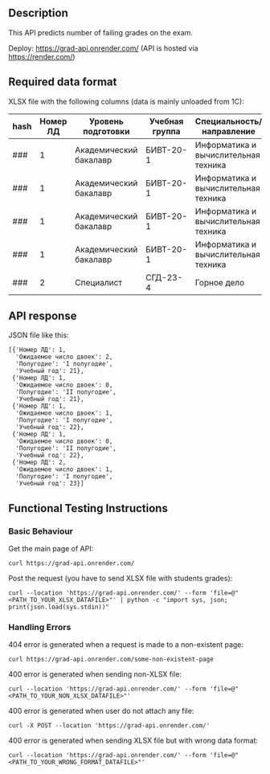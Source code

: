 ## Description

This API predicts number of failing grades on the exam.

Deploy: https://grad-api.onrender.com/ (API is hosted via https://render.com/)

## Required data format

XLSX file with the following columns (data is mainly unloaded from 1C):

| hash | Номер ЛД | Уровень подготовки | Учебная группа | Специальность/направление | Учебный год | Полугодие | Дисциплина | Оценка (без пересдач) | Оценка (успеваемость) |
|---|---|---|---|---|---|---|---|---|---|
| ### |	1	| Академический бакалавр |	БИВТ-20-1 | 	Информатика и вычислительная техника | 	2020 - 2021	| I полугодие | История | зачтено | зачтено |
| ### |	1	| Академический бакалавр |	БИВТ-20-1 | 	Информатика и вычислительная техника | 	2020 - 2021	| II полугодие | Иностранный язык | Удовлетворительно | Удовлетворительно |
| ### |	1	| Академический бакалавр |	БИВТ-20-1 | 	Информатика и вычислительная техника | 	2022 - 2023	| I полугодие | Теория графов | Неудовлетворительно | Хорошо |
| ### |	1	| Академический бакалавр |	БИВТ-20-1 | 	Информатика и вычислительная техника | 	2022 - 2023	| II полугодие | Сетевые технологии | Неявка | Отлично |
| ### |	2	| Специалист |	СГД-23-4 | 	Горное дело | 2023-2024	| I полугодие | 	Геодезия	| Неявка | Удовлетворительно |

## API response

JSON file like this:

```
[{'Номер ЛД': 1,
  'Ожидаемое число двоек': 2,
  'Полугодие': 'I полугодие',
  'Учебный год': 21},
 {'Номер ЛД': 1,
  'Ожидаемое число двоек': 0,
  'Полугодие': 'II полугодие',
  'Учебный год': 21},
 {'Номер ЛД': 1,
  'Ожидаемое число двоек': 1,
  'Полугодие': 'I полугодие',
  'Учебный год': 22},
 {'Номер ЛД': 1,
  'Ожидаемое число двоек': 0,
  'Полугодие': 'II полугодие',
  'Учебный год': 22},
 {'Номер ЛД': 2,
  'Ожидаемое число двоек': 1,
  'Полугодие': 'I полугодие',
  'Учебный год': 23}]
```

## Functional Testing Instructions

### Basic Behaviour

Get the main page of API:
```
curl https://grad-api.onrender.com/
```

Post the request (you have to send XLSX file with students grades):
```
curl --location 'https://grad-api.onrender.com/' --form 'file=@"<PATH_TO_YOUR_XLSX_DATAFILE>"' | python -c "import sys, json; print(json.load(sys.stdin))"
```

### Handling Errors

404 error is generated when a request is made to a non-existent page:
```
curl https://grad-api.onrender.com/some-non-existent-page
```

400 error is generated when sending non-XLSX file:
```
curl --location 'https://grad-api.onrender.com/' --form 'file=@"<PATH_TO_YOUR_NON_XLSX_DATAFILE>"'
```

400 error is generated when user do not attach any file:
```
curl -X POST --location 'https://grad-api.onrender.com/'
```

400 error is generated when sending XLSX file but with wrong data format:
```
curl --location 'https://grad-api.onrender.com/' --form 'file=@"<PATH_TO_YOUR_WRONG_FORMAT_DATAFILE>"'
```
